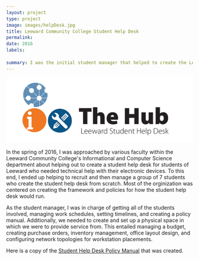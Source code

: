 ```yaml
---
layout: project
type: project
image: images/helpDesk.jpg
title: Leeward Community College Student Help Desk
permalink:
date: 2016
labels:

summary: I was the initial student manager that helped to create the Leeward Community College Student Help Desk.
---
```


<img class="ui medium right floated rounded image" src="../images/helpDesk2.jpg">

In the spring of 2016, I was approached by various faculty within the Leeward Community College's Informational and Computer Science department about helping out to create a student help desk for students of Leeward who needed technical help with their electronic devices.  To this end, I ended up helping to recruit and then manage a group of 7 students who create the student help desk from scratch.  Most of the orginization was centered on creating the framework and policies for how the student help desk would run.  

As the student manager, I was in charge of getting all of the students involved, managing work schedules, setting timelines, and creating a policy manual.  Additionally, we needed to create and set up a physical space in which we were to provide service from.  This entailed managing a budget, creating purchase orders, inventory management, office layout design, and configuring network topologies for workstation placements.

Here is a copy of the <a href="https://lenjason/github.io/projects/helpDesk.pdf">Student Help Desk Policy Manual</a> that was created.
 

